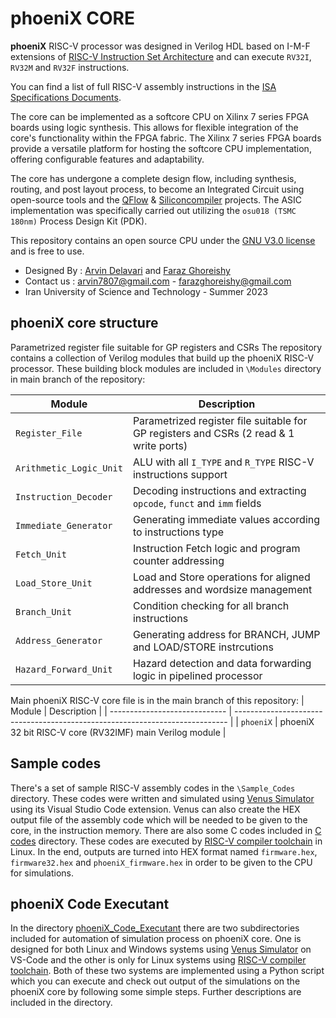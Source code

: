 phoeniX CORE
======================================

**phoeniX** RISC-V processor was designed in Verilog HDL based on I-M-F extensions of [RISC-V Instruction Set Architecture](http://riscv.org/) and can execute `RV32I`, `RV32M` and `RV32F` instructions. 

You can find a list of full RISC-V assembly instructions in the [ISA Specifications Documents](https://riscv.org/technical/specifications/).

The core can be implemented as a softcore CPU on Xilinx 7 series FPGA boards using logic synthesis. This allows for flexible integration of the core's functionality within the FPGA fabric. The Xilinx 7 series FPGA boards provide a versatile platform for hosting the softcore CPU implementation, offering configurable features and adaptability.

The core has undergone a complete design flow, including synthesis, routing, and post layout process, to become an Integrated Circuit using open-source tools and the [QFlow](http://opencircuitdesign.com/qflow/) & [Siliconcompiler](https://github.com/siliconcompiler/siliconcompiler) projects. The ASIC implementation was specifically carried out utilizing the `osu018 (TSMC 180nm)` Process Design Kit (PDK).

This repository contains an open source CPU under the [GNU V3.0 license](https://en.wikipedia.org/wiki/GNU_General_Public_License) and is free to use.

- Designed By : [Arvin Delavari](https://github.com/ArvinDelavari) and [Faraz Ghoreishy](https://github.com/FarazGhoreishy)
- Contact us : arvin7807@gmail.com - farazghoreishy@gmail.com
- Iran University of Science and Technology - Summer 2023

## phoeniX core structure
Parametrized register file suitable for GP registers and CSRs
The repository contains a collection of Verilog modules that build up the phoeniX RISC-V processor. These building block modules are included in `\Modules` directory in main branch of the repository:

| Module                        | Description                                                                                   |
| ----------------------------- | --------------------------------------------------------------------------------------------- |
| `Register_File`               | Parametrized register file suitable for GP registers and CSRs (2 read & 1 write ports)        |
| `Arithmetic_Logic_Unit`       | ALU with all `I_TYPE` and `R_TYPE` RISC-V instructions support                                |
| `Instruction_Decoder`         | Decoding instructions and extracting `opcode`, `funct` and `imm` fields                       |
| `Immediate_Generator`         | Generating immediate values according to instructions type                                    |
| `Fetch_Unit`                  | Instruction Fetch logic and program counter addressing                                        | 
| `Load_Store_Unit`             | Load and Store operations for aligned addresses and wordsize management                       |
| `Branch_Unit`                 | Condition checking for all branch instructions                                                |
| `Address_Generator`           | Generating address for BRANCH, JUMP and LOAD/STORE instrcutions                               |
| `Hazard_Forward_Unit`         | Hazard detection and data forwarding logic in pipelined processor                             |

Main phoeniX RISC-V core file is in the main branch of this repository:
| Module                        | Description                                                                  |
| ----------------------------- | ---------------------------------------------------------------------------- |
| `phoeniX`                     | phoeniX 32 bit RISC-V core (RV32IMF) main Verilog module                     |

## Sample codes

There's a set of sample RISC-V assembly codes in the `\Sample_Codes` directory. These codes were written and simulated using [Venus Simulator](https://marketplace.visualstudio.com/items?itemName=hm.riscv-venus) using its Visual Studio Code extension. Venus can also create the HEX output file of the assembly code which will be needed to be given to the core, in the instruction memory. There are also some C codes included in [C codes](https://github.com/ArvinDelavari/PHOENIX-CORE/tree/main/Sample_Codes/C%20codes) directory. These codes are executed by [RISC-V compiler toolchain](https://github.com/riscv-collab/riscv-gnu-toolchain) in Linux. In the end, outputs are turned into HEX format named `firmware.hex`, `firmware32.hex` and `phoeniX_firmware.hex` in order to be given to the CPU for simulations.

## phoeniX Code Executant

In the directory [phoeniX_Code_Executant](https://github.com/ArvinDelavari/PHOENIX-CORE/tree/main/phoeniX_Code_Executant) there are two subdirectories included for automation of simulation process on phoeniX core. One is designed for both Linux and Windows systems using [Venus Simulator](https://marketplace.visualstudio.com/items?itemName=hm.riscv-venus) on VS-Code and the other is only for Linux systems using [RISC-V compiler toolchain](https://github.com/riscv-collab/riscv-gnu-toolchain). Both of these two systems are implemented using a Python script which you can execute and check out output of the simulations on the phoeniX core by following some simple steps. Further descriptions are included in the directory.